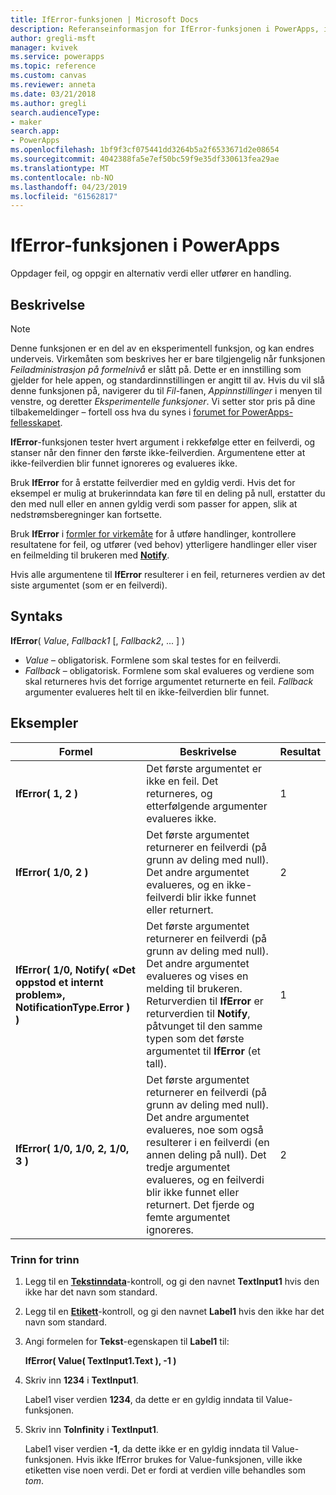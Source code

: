 ```yaml
---
title: IfError-funksjonen | Microsoft Docs
description: Referanseinformasjon for IfError-funksjonen i PowerApps, inkludert syntaks og eksempler
author: gregli-msft
manager: kvivek
ms.service: powerapps
ms.topic: reference
ms.custom: canvas
ms.reviewer: anneta
ms.date: 03/21/2018
ms.author: gregli
search.audienceType:
- maker
search.app:
- PowerApps
ms.openlocfilehash: 1bf9f3cf075441dd3264b5a2f6533671d2e08654
ms.sourcegitcommit: 4042388fa5e7ef50bc59f9e35df330613fea29ae
ms.translationtype: MT
ms.contentlocale: nb-NO
ms.lasthandoff: 04/23/2019
ms.locfileid: "61562817"
---
```

# <a name="iferror-function-in-powerapps"></a>IfError-funksjonen i PowerApps
Oppdager feil, og oppgir en alternativ verdi eller utfører en handling.

## <a name="description"></a>Beskrivelse
> [!NOTE]
> Denne funksjonen er en del av en eksperimentell funksjon, og kan endres underveis.  Virkemåten som beskrives her er bare tilgjengelig når funksjonen *Feiladministrasjon på formelnivå* er slått på.  Dette er en innstilling som gjelder for hele appen, og standardinnstillingen er angitt til av.  Hvis du vil slå denne funksjonen på, navigerer du til *Fil*-fanen, *Appinnstillinger* i menyen til venstre, og deretter *Eksperimentelle funksjoner*.  Vi setter stor pris på dine tilbakemeldinger – fortell oss hva du synes i [forumet for PowerApps-fellesskapet](https://powerusers.microsoft.com/t5/Expressions-and-Formulas/bd-p/How-To).

**IfError**-funksjonen tester hvert argument i rekkefølge etter en feilverdi, og stanser når den finner den første ikke-feilverdien.  Argumentene etter at ikke-feilverdien blir funnet ignoreres og evalueres ikke.

Bruk **IfError** for å erstatte feilverdier med en gyldig verdi.  Hvis det for eksempel er mulig at brukerinndata kan føre til en deling på null, erstatter du den med null eller en annen gyldig verdi som passer for appen, slik at nedstrømsberegninger kan fortsette.

Bruk **IfError** i [formler for virkemåte](../working-with-formulas-in-depth.md) for å utføre handlinger, kontrollere resultatene for feil, og utfører (ved behov) ytterligere handlinger eller viser en feilmelding til brukeren med [**Notify**](function-showerror.md).

Hvis alle argumentene til **IfError** resulterer i en feil, returneres verdien av det siste argumentet (som er en feilverdi). 

## <a name="syntax"></a>Syntaks
**IfError**( *Value*, *Fallback1* [, *Fallback2*, ... ] )

* *Value* – obligatorisk. Formlene som skal testes for en feilverdi. 
* *Fallback* – obligatorisk. Formlene som skal evalueres og verdiene som skal returneres hvis det forrige argumentet returnerte en feil.  *Fallback* argumenter evalueres helt til en ikke-feilverdien blir funnet.

## <a name="examples"></a>Eksempler

| Formel | Beskrivelse | Resultat |
| --- | --- | --- |
| **IfError( 1, 2 )** |Det første argumentet er ikke en feil.  Det returneres, og etterfølgende argumenter evalueres ikke.   | 1 |
| **IfError( 1/0, 2 )** | Det første argumentet returnerer en feilverdi (på grunn av deling med null).  Det andre argumentet evalueres, og en ikke-feilverdi blir ikke funnet eller returnert. | 2 | 
| **IfError( 1/0, Notify( «Det oppstod et internt problem», NotificationType.Error ) )** | Det første argumentet returnerer en feilverdi (på grunn av deling med null).  Det andre argumentet evalueres og vises en melding til brukeren.  Returverdien til **IfError** er returverdien til **Notify**, påtvunget til den samme typen som det første argumentet til **IfError** (et tall). | 1 |
| **IfError( 1/0, 1/0, 2, 1/0, 3 )** | Det første argumentet returnerer en feilverdi (på grunn av deling med null).  Det andre argumentet evalueres, noe som også resulterer i en feilverdi (en annen deling på null).  Det tredje argumentet evalueres, og en feilverdi blir ikke funnet eller returnert.  Det fjerde og femte argumentet ignoreres.  | 2 |

### <a name="step-by-step"></a>Trinn for trinn

1. Legg til en **[Tekstinndata](../controls/control-text-input.md)**-kontroll, og gi den navnet **TextInput1** hvis den ikke har det navn som standard.

2. Legg til en **[Etikett](../controls/control-text-box.md)**-kontroll, og gi den navnet **Label1** hvis den ikke har det navn som standard.

3. Angi formelen for **Tekst**-egenskapen til **Label1** til:

    **IfError( Value( TextInput1.Text ), -1 )**

4. Skriv inn **1234** i **TextInput1**.  

    Label1 viser verdien **1234**, da dette er en gyldig inndata til Value-funksjonen.

5. Skriv inn **ToInfinity** i **TextInput1**.

    Label1 viser verdien **-1**, da dette ikke er en gyldig inndata til Value-funksjonen.  Hvis ikke IfError brukes for Value-funksjonen, ville ikke etiketten vise noen verdi. Det er fordi at verdien ville behandles som *tom*. 

